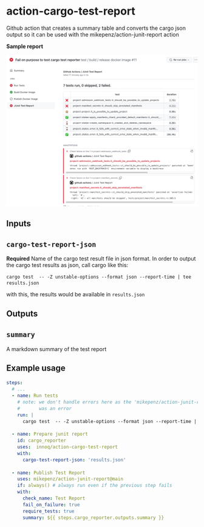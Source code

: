 # action-cargo-test-report
Github action that creates a summary table and converts the cargo json output so it can be used with the mikepenz/action-junit-report action

**Sample report**

[![sample report](./sample-report.png)](https://github.com/innoq/self-service-operators/runs/3792856511?check_suite_focus=true)

## Inputs

## `cargo-test-report-json`

**Required** Name of the cargo test result file in json format. In order to output the cargo test results as json, call cargo like this:

    cargo test  -- -Z unstable-options --format json --report-time | tee results.json

with this, the results would be available in `results.json`

## Outputs

## `summary`

A markdown summary of the test report

## Example usage

```yaml
steps:
  # ...
  - name: Run tests
    # note: we don't handle errors here as the 'mikepenz/action-junit-report@v2' below will fail if there
    #       was an error
    run: |
      cargo test  -- -Z unstable-options --format json --report-time | tee results.json

  - name: Prepare junit report
    id: cargo_reporter 
    uses:  innoq/action-cargo-test-report
    with:
      cargo-test-report-json: 'results.json'

  - name: Publish Test Report
    uses: mikepenz/action-junit-report@main
    if: always() # always run even if the previous step fails
    with:
      check_name: Test Report
      fail_on_failure: true
      require_tests: true
      summary: ${{ steps.cargo_reporter.outputs.summary }}
```
